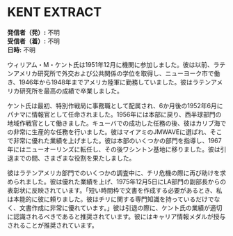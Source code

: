 # KENT EXTRACT

**発信者（発）:** 不明  
**受信者（着）:** 不明  
**日時:** 不明  

ウィリアム・M・ケント氏は1951年12月に機関に参加しました。彼は以前、ラテンアメリカ研究所で外交および公共関係の学位を取得し、ニューヨーク市で働き、1946年から1948年までアメリカ陸軍に勤務していました。彼はラテンアメリカ研究所を最高の成績で卒業しました。

ケント氏は最初、特別作戦局に事務職として配属され、6か月後の1952年6月にパナマに情報官として任命されました。1956年には本部に戻り、西半球部門の地域作戦官として働きました。キューバでの成功した任務の後、彼はカリブ海での非常に生産的な任務を行いました。彼はマイアミのJMWAVEに選ばれ、そこで非常に優れた業績を上げました。彼は本部のいくつかの部門を指導し、1967年にはニューオーリンズに転任し、その後ワシントン基地に移りました。彼は引退までの間、さまざまな役割を果たしました。

彼はラテンアメリカ部門でのいくつかの調査中に、チリ危機の際に再び助けを求められました。彼は優れた業績を上げ、1975年12月5日にLA部門の副部長からの表彰状に反映されています。「短い時間枠で文書を作成する必要があるとき、私は本能的に彼に頼りました。彼はチリに関する専門知識を持っているだけでなく、文書作成に非常に優れています。」彼は引退の際に、ケント氏の業績が適切に認識されるべきであると推奨されています。彼にはキャリア情報メダルが授与されることが推奨されています。